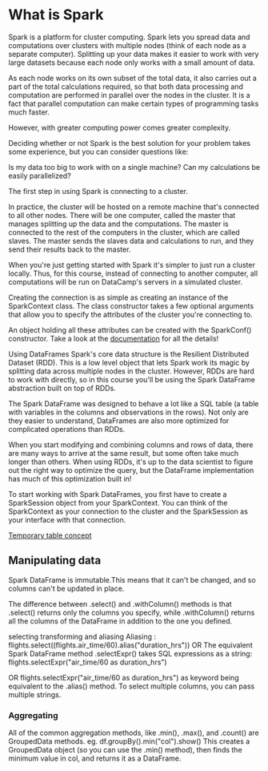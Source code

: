 # What is Spark

Spark is a platform for cluster computing. Spark lets you spread data and computations over clusters with multiple nodes (think of each node as a separate computer). Splitting up your data makes it easier to work with very large datasets because each node only works with a small amount of data.

As each node works on its own subset of the total data, it also carries out a part of the total calculations required, so that both data processing and computation are performed in parallel over the nodes in the cluster. It is a fact that parallel computation can make certain types of programming tasks much faster.

However, with greater computing power comes greater complexity.

Deciding whether or not Spark is the best solution for your problem takes some experience, but you can consider questions like:

Is my data too big to work with on a single machine?
Can my calculations be easily parallelized?

The first step in using Spark is connecting to a cluster.

In practice, the cluster will be hosted on a remote machine that's connected to all other nodes. There will be one computer, called the master that manages splitting up the data and the computations. The master is connected to the rest of the computers in the cluster, which are called slaves. The master sends the slaves data and calculations to run, and they send their results back to the master.

When you're just getting started with Spark it's simpler to just run a cluster locally. Thus, for this course, instead of connecting to another computer, all computations will be run on DataCamp's servers in a simulated cluster.

Creating the connection is as simple as creating an instance of the SparkContext class. The class constructor takes a few optional arguments that allow you to specify the attributes of the cluster you're connecting to.

An object holding all these attributes can be created with the SparkConf() constructor. Take a look at the [documentation](http://spark.apache.org/docs/2.1.0/api/python/pyspark.html) for all the details!

Using DataFrames
Spark's core data structure is the Resilient Distributed Dataset (RDD). This is a low level object that lets Spark work its magic by splitting data across multiple nodes in the cluster. However, RDDs are hard to work with directly, so in this course you'll be using the Spark DataFrame abstraction built on top of RDDs.

The Spark DataFrame was designed to behave a lot like a SQL table (a table with variables in the columns and observations in the rows). Not only are they easier to understand, DataFrames are also more optimized for complicated operations than RDDs.

When you start modifying and combining columns and rows of data, there are many ways to arrive at the same result, but some often take much longer than others. When using RDDs, it's up to the data scientist to figure out the right way to optimize the query, but the DataFrame implementation has much of this optimization built in!

To start working with Spark DataFrames, you first have to create a SparkSession object from your SparkContext. You can think of the SparkContext as your connection to the cluster and the SparkSession as your interface with that connection.

[Temporary table concept](https://s3.amazonaws.com/assets.datacamp.com/production/course_4452/datasets/spark_figure.png)

## Manipulating data

Spark DataFrame is immutable.This means that it can't be changed, and so columns can't be updated in place.

The difference between .select() and .withColumn() methods is that .select() returns only the columns you specify, while .withColumn() returns all the columns of the DataFrame in addition to the one you defined.

selecting transforming and aliasing
Aliasing : flights.select((flights.air_time/60).alias("duration_hrs"))
OR
The equivalent Spark DataFrame method .selectExpr() takes SQL expressions as a string: flights.selectExpr("air_time/60 as duration_hrs")

OR
flights.selectExpr("air_time/60 as duration_hrs")
as keyword being equivalent to the .alias() method. To select multiple columns, you can pass multiple strings.

### Aggregating

All of the common aggregation methods, like .min(), .max(), and .count() are GroupedData methods.
eg. df.groupBy().min("col").show()
This creates a GroupedData object (so you can use the .min() method), then finds the minimum value in col, and returns it as a DataFrame.